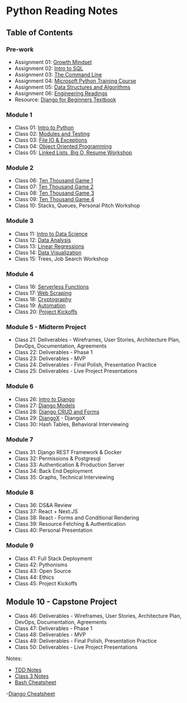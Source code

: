 
# Python Reading Notes

## Table of Contents

### Pre-work

- Assignment 01: [Growth Mindset](growthmindset.md)
- Assignment 02: [Intro to SQL](intro_to_SQL.md)
- Assignment 03: [The Command Line](thecommandline.md)
- Assignment 04: [Microsoft Python Training Course](pythontraining.md)
- Assignment 05: [Data Structures and Algorithms](data.md)
- Assignment 06: [Engineering Readings](engineer.md)
- Resource: [Django for Beginners Textbook](book-django-for-beginners.pdf)

### Module 1

- Class 01: [Intro to Python](1.md)
- Class 02: [Modules and Testing](2.md)
- Class 03: [File IO & Exceptions](3.md)
- Class 04: [Object Oriented Programming](4.md)
- Class 05: [Linked Lists, Big O, Resume Workshop](5.md)

### Module 2

- Class 06: [Ten Thousand Game 1](6.md)
- Class 07: [Ten Thousand Game 2](7.md)
- Class 08: [Ten Thousand Game 3](8.md)
- Class 09: [Ten Thousand Game 4](9.md)
- Class 10: Stacks, Queues, Personal Pitch Workshop

### Module 3

- Class 11: [Intro to Data Science](11.md)
- Class 12: [Data Analysis](12.md)
- Class 13: [Linear Regressions](13.md)
- Class 14: [Data Visualization](14.md)
- Class 15: Trees, Job Search Workshop

### Module 4

- Class 16: [Serverless Functions](16.md)
- Class 17: [Web Scraping](17.md)
- Class 18: [Cryptography](18.md) 
- Class 19: [Automation](19.md)
- Class 20: [Project Kickoffs](20.md)

### Module 5 - Midterm Project

- Class 21: Deliverables - Wireframes, User Stories, Architecture Plan, DevOps, Documentation, Agreements
- Class 22: Deliverables - Phase 1
- Class 23: Deliverables - MVP
- Class 24: Deliverables - Final Polish, Presentation Practice
- Class 25: Deliverables - Live Project Presentations

### Module 6

- Class 26: [Intro to Django](20.md)
- Class 27: [Django Models](27.md)
- Class 28: [Django CRUD and Forms](28.md)
- Class 29: [DjangoX](29.md) - DjangoX
- Class 30: Hash Tables, Behavioral Interviewing

### Module 7

- Class 31: Django REST Framework & Docker
- Class 32: Permissions & Postgresql
- Class 33: Authentication & Production Server
- Class 34: Back End Deployment
- Class 35: Graphs, Technical Interviewing

### Module 8

- Class 36: DS&A Review
- Class 37: React + Next.JS
- Class 38: React - Forms and Conditional Rendering
- Class 39: Resource Fetching & Authentication
- Class 40: Personal Presentation

### Module 9

- Class 41: Full Stack Deployment
- Class 42: Pythonisms
- Class 43: Open Source
- Class 44: Ethics
- Class 45: Project Kickoffs

## Module 10 - Capstone Project

- Class 46: Deliverables - Wireframes, User Stories, Architecture Plan, DevOps, Documentation, Agreements
- Class 47: Deliverables - Phase 1
- Class 48: Deliverables - MVP
- Class 49: Deliverables - Final Polish, Presentation Practice
- Class 50: Deliverables - Live Project Presentations

Notes:

- [TDD Notes](TDD.md)
- [Class 3 Notes](3notes.md)
- [Bash Cheatsheet](bashcheatsheet.md)

-[Django Cheatsheet](django-cheatsheet.md)